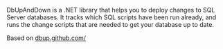 DbUpAndDown is a .NET library that helps you to deploy changes to SQL Server databases. It tracks which SQL scripts have been run already, and runs the change scripts that are needed to get your database up to date.

Based on [dbup.github.com/](http://dbup.github.com/)